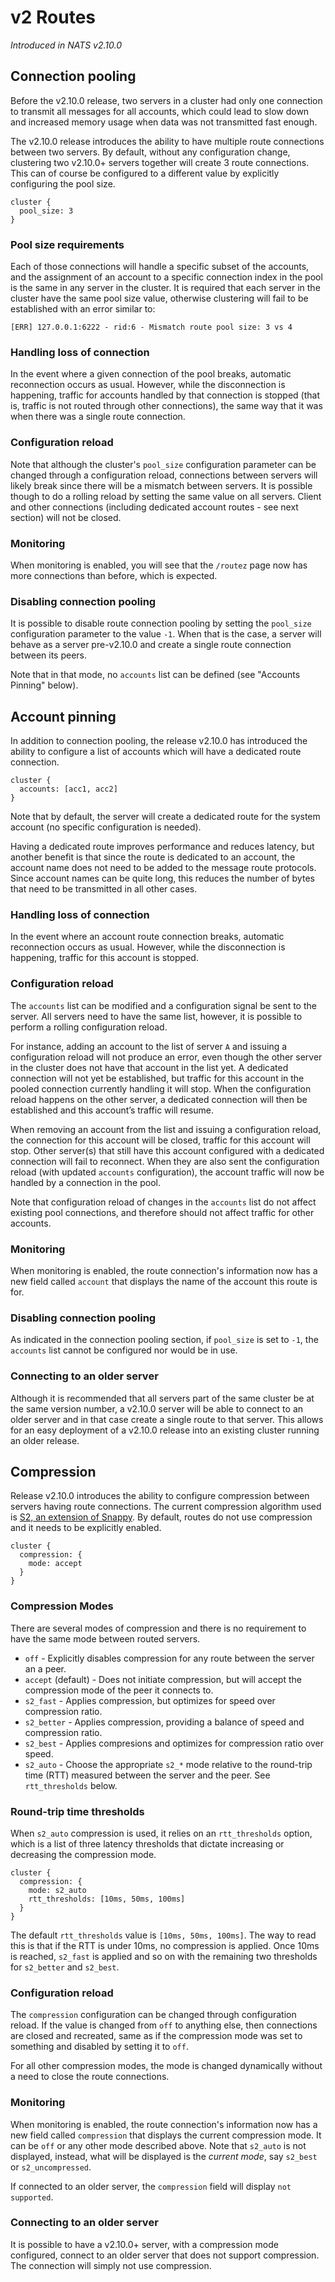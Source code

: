# v2 Routes

_Introduced in NATS v2.10.0_

## Connection pooling

Before the v2.10.0 release, two servers in a cluster had only one connection to transmit all messages for all accounts, which could lead to slow down and increased memory usage when data was not transmitted fast enough.

The v2.10.0 release introduces the ability to have multiple route connections between two servers. By default, without any configuration change, clustering two v2.10.0+ servers together will create 3 route connections. This can of course be configured to a different value by explicitly configuring the pool size.

```
cluster {
  pool_size: 3
}
```

### Pool size requirements

Each of those connections will handle a specific subset of the accounts, and the assignment of an account to a specific connection index in the pool is the same in any server in the cluster. It is required that each server in the cluster have the same pool size value, otherwise clustering will fail to be established with an error similar to:

```
[ERR] 127.0.0.1:6222 - rid:6 - Mismatch route pool size: 3 vs 4
```

### Handling loss of connection

In the event where a given connection of the pool breaks, automatic reconnection occurs as usual. However, while the disconnection is happening, traffic for accounts handled by that connection is stopped (that is, traffic is not routed through other connections), the same way that it was when there was a single route connection.

### Configuration reload

Note that although the cluster's `pool_size` configuration parameter can be changed through a configuration reload, connections between servers will likely break since there will be a mismatch between servers. It is possible though to do a rolling reload by setting the same value on all servers. Client and other connections (including dedicated account routes - see next section) will not be closed.

### Monitoring

When monitoring is enabled, you will see that the `/routez` page now has more connections than before, which is expected.

### Disabling connection pooling

It is possible to disable route connection pooling by setting the `pool_size` configuration parameter to the value `-1`. When that is the case, a server will behave as a server pre-v2.10.0 and create a single route connection between its peers.

Note that in that mode, no `accounts` list can be defined (see "Accounts Pinning" below).

## Account pinning

In addition to connection pooling, the release v2.10.0 has introduced the ability to configure a list of accounts which will have a dedicated route connection.

```
cluster {
  accounts: [acc1, acc2]
}
```

Note that by default, the server will create a dedicated route for the system account (no specific configuration is needed).

Having a dedicated route improves performance and reduces latency, but another benefit is that since the route is dedicated to an account, the account name does not need to be added to the message route protocols. Since account names can be quite long, this reduces the number of bytes that need to be transmitted in all other cases.

### Handling loss of connection

In the event where an account route connection breaks, automatic reconnection occurs as usual. However, while the disconnection is happening, traffic for this account is stopped.

### Configuration reload

The `accounts` list can be modified and a configuration signal be sent to the server. All servers need to have the same list, however, it is possible to perform a rolling configuration reload.

For instance, adding an account to the list of server `A` and issuing a configuration reload will not produce an error, even though the other server in the cluster does not have that account in the list yet. A dedicated connection will not yet be established, but traffic for this account in the pooled connection currently handling it will stop. When the configuration reload happens on the other server, a dedicated connection will then be established and this account’s traffic will resume.

When removing an account from the list and issuing a configuration reload, the connection for this account will be closed, traffic for this account will stop. Other server(s) that still have this account configured with a dedicated connection will fail to reconnect. When they are also sent the configuration reload (with updated `accounts` configuration), the account traffic will now be handled by a connection in the pool.

Note that configuration reload of changes in the `accounts` list do not affect existing pool connections, and therefore should not affect traffic for other accounts.

### Monitoring

When monitoring is enabled, the route connection's information now has a new field called `account` that displays the name of the account this route is for.

### Disabling connection pooling

As indicated in the connection pooling section, if `pool_size` is set to `-1`, the `accounts` list cannot be configured nor would be in use.

### Connecting to an older server

Although it is recommended that all servers part of the same cluster be at the same version number, a v2.10.0 server will be able to connect to an older server and in that case create a single route to that server. This allows for an easy deployment of a v2.10.0 release into an existing cluster running an older release.

## Compression

Release v2.10.0 introduces the ability to configure compression between servers having route connections. The current compression algorithm used is [S2, an extension of Snappy](https://github.com/klauspost/compress/tree/master/s2#s2-compression). By default, routes do not use compression and it needs to be explicitly enabled.

```
cluster {
  compression: {
    mode: accept
  }
}
```

### Compression Modes

There are several modes of compression and there is no requirement to have the same mode between routed servers.

- `off` - Explicitly disables compression for any route between the server an a peer.
- `accept` (default) - Does not initiate compression, but will accept the compression mode of the peer it connects to.
- `s2_fast` - Applies compression, but optimizes for speed over compression ratio.
- `s2_better` - Applies compression, providing a balance of speed and compression ratio.
- `s2_best` - Applies compresions and optimizes for compression ratio over speed.
- `s2_auto` - Choose the appropriate `s2_*` mode relative to the round-trip time (RTT) measured between the server and the peer. See `rtt_thresholds` below.

### Round-trip time thresholds

When `s2_auto` compression is used, it relies on an `rtt_thresholds` option, which is a list of three latency thresholds that dictate increasing or decreasing the compression mode.

```
cluster {
  compression: {
    mode: s2_auto
    rtt_thresholds: [10ms, 50ms, 100ms]
  }
}
```

The default `rtt_thresholds` value is `[10ms, 50ms, 100ms]`. The way to read this is that if the RTT is under 10ms, no compression is applied. Once 10ms is reached, `s2_fast` is applied and so on with the remaining two thresholds for `s2_better` and `s2_best`.

### Configuration reload

The `compression` configuration can be changed through configuration reload. If the value is changed from `off` to anything else, then connections are closed and recreated, same as if the compression mode was set to something and disabled by setting it to `off`.

For all other compression modes, the mode is changed dynamically without a need to close the route connections.

### Monitoring

When monitoring is enabled, the route connection's information now has a new field called `compression` that displays the current compression mode. It can be `off` or any other mode described above. Note that `s2_auto` is not displayed, instead, what will be displayed is the _current mode_, say `s2_best` or `s2_uncompressed`.

If connected to an older server, the `compression` field will display `not supported`.

### Connecting to an older server

It is possible to have a v2.10.0+ server, with a compression mode configured, connect to an older server that does not support compression. The connection will simply not use compression.
